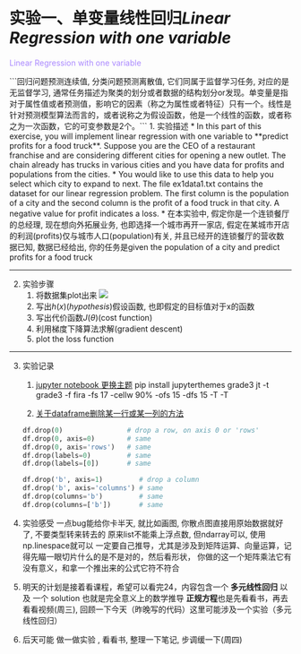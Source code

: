 # 实验一、单变量线性回归*Linear Regression with one variable*
<p style="color: #a8F">Linear Regression with one variable</p>
```回归问题预测连续值, 分类问题预测离散值, 它们同属于监督学习任务, 对应的是无监督学习, 通常任务描述为聚类的划分或者数据的结构划分or发现。单变量是指对于属性值或者预测值，影响它的因素（称之为属性或者特征）只有一个。线性是针对预测模型算法而言的，或者说称之为假设函数，他是一个线性的函数，或者称之为一次函数，它的可变参数是2个。```
1. 实验描述
    * In this part of this exercise, you will implement linear regression with one variable to **predict profits for a food truck**. Suppose you are the CEO of a restaurant franchise and are considering different cities for opening a new outlet. The chain already has trucks in various cities and you have data for profits and populations from the cities.
    * You would like to use this data to help you select which city to expand to next. The file ex1data1.txt contains the dataset for our linear regression problem. The first column is the population of a city and the second column is the profit of a food truck in that city. A negative value for profit indicates a loss.
    * 在本实验中, 假定你是一个连锁餐厅的总经理, 现在想向外拓展业务, 也即选择一个城市再开一家店, 假定在某城市开店的利润(profits)仅与城市人口(population)有关, 并且已经开的连锁餐厅的营收数据已知, 数据已经给出, 你的任务是given the population of a city and predict profits for a food truck

--------
2. 实验步骤
   1. 将数据集plot出来
   ![](./image/220920160222.png)
   2. 写出$h(x)(hypothesis)$假设函数, 也即假定的目标值对于x的函数
   3. 写出代价函数$J(\theta)$(cost function)
   4. 利用梯度下降算法求解(gradient descent)
   5. plot the loss function

-----------
3. 实验记录
   1. [jupyter notebook 更换主题](https://www.cnblogs.com/shanger/p/12006161.htm)
    pip install jupyterthemes
    grade3
    jt -t grade3 -f fira -fs 17 -cellw 90% -ofs 15 -dfs 15 -T -T
   
   2. [关于dataframe删除某一行或某一列的方法](https://blog.csdn.net/qiwsir/article/details/114867900)
   ```python
   df.drop(0)                # drop a row, on axis 0 or 'rows'
   df.drop(0, axis=0)        # same
   df.drop(0, axis='rows')   # same
   df.drop(labels=0)         # same
   df.drop(labels=[0])       # same

   df.drop('b', axis=1)         # drop a column
   df.drop('b', axis='columns') # same
   df.drop(columns='b')         # same
   df.drop(columns=['b'])       # same
   ```
4. 实验感受
   一点bug能给你卡半天, 就比如画图, 你散点图直接用原始数据就好了, 不要类型转来转去的
   原来list不能乘上浮点数, 但ndarray可以, 使用np.linespace就可以
   一定要自己推导，尤其是涉及到矩阵运算、向量运算，记得先瞄一眼切片什么的是不是对的，然后看形状，
   你做的这一个矩阵乘法它有没有意义，和拿一个推出来的公式它符不符合

5. 明天的计划是接着看课程，希望可以看完24，内容包含一个 **多元线性回归** 以及 一个 solution
也就是完全意义上的数学推导 **正规方程**也是先看看书，再去看看视频(周三), 回顾一下今天（昨晚写的代码）这里可能涉及一个实验（多元线性回归）

6. 后天可能 做一做实验 , 看看书, 整理一下笔记, 步调缓一下(周四)









